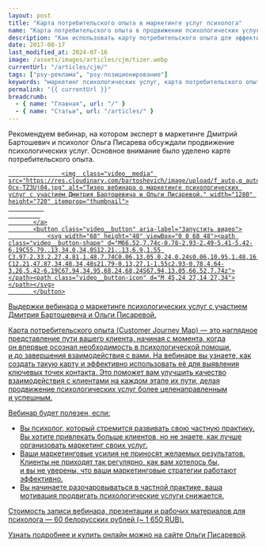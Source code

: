 ```yaml
---
layout: post
title: "Карта потребительского опыта в маркетинге услуг психолога"
name: "Карта потребительского опыта в продвижении психологических услуг"
description: "Как использовать карту потребительского опыта для эффективного маркетинга психологических услуг: ускоряем привлечение клиентов и развитие частной практики."
date: 2017-08-17
last_modified_at: 2024-07-16
image: /assets/images/articles/cjm/tizer.webp
currentUrl: "/articles/cjm/"
tags: ["psy-реклама", "psy-позиционирование"]
keywords: "маркетинг психологических услуг, карта потребительского опыта, Customer Journey Map, продвижение психологических услуг, привлечение клиентов для психологов, развитие частной практики психолога, стратегии маркетинга для психологов"
permalink: "{{ currentUrl }}"
breadcrumb:
  - { name: "Главная", url: "/" }
  - { name: "Статьи", url: "/articles/" }
---
```


<p>
Рекомендуем вебинар, на&nbsp;котором эксперт в&nbsp;маркетинге Дмитрий Бартошевич и&nbsp;психолог Ольга Писарева обсуждали продвижение психологических услуг. Основное внимание было уделено карте потребительского опыта.
</p>

<div class=""  itemscope itemtype="https://schema.org/VideoObject">
 	<link itemprop="url" href="https://youtu.be/Ocx-TZ3Uj04" >
	<link itemprop="contentUrl" href="https://youtu.be/Ocx-TZ3Uj04" >
	<link itemprop="thumbnailUrl" href="https://res.cloudinary.com/bartoshevich/image/upload/f_auto,q_auto/v1602868382/psycareer/youtu.be-Ocx-TZ3Uj04.jpg" >
 	<meta itemprop="name" content="Маркетинг психологических услуг / Д. Бартошевич, О. Писарева" >
	<meta itemprop="description" content="Маркетинг психологических услуг / Д. Бартошевич, О. Писарева. Узнайте, как эффективно использовать карту потребительского опыта для развития вашей частной практики.">
	<meta itemprop="uploadDate" content="2017-02-28T00:00:00+03:00">
  	<meta itemprop="duration" content="P0T06M22S">
 	<meta itemprop="isFamilyFriendly" content="true">
	<div class="video ">
		   <a class="video__link" href="https://youtu.be/Ocx-TZ3Uj04" target="_blank" rel="noopener noreferrer">
			   
				   <img  class="video__media" src="https://res.cloudinary.com/bartoshevich/image/upload/f_auto,q_auto/v1602868382/psycareer/youtu.be-Ocx-TZ3Uj04.jpg" alt="Тизер вебинара о маркетинге психологических услуг с участием Дмитрия Бартошевича и Ольги Писаревой." width="1280" height="720" itemprop="thumbnail">
			  
			 
		   </a>
		   <button class="video__button" aria-label="Запустить видео">
			   <svg width="68" height="48" viewBox="0 0 68 48"><path class="video__button-shape" d="M66.52,7.74c-0.78-2.93-2.49-5.41-5.42-6.19C55.79,.13,34,0,34,0S12.21,.13,6.9,1.55 C3.97,2.33,2.27,4.81,1.48,7.74C0.06,13.05,0,24,0,24s0.06,10.95,1.48,16.26c0.78,2.93,2.49,5.41,5.42,6.19 C12.21,47.87,34,48,34,48s21.79-0.13,27.1-1.55c2.93-0.78,4.64-3.26,5.42-6.19C67.94,34.95,68,24,68,24S67.94,13.05,66.52,7.74z"></path><path class="video__button-icon" d="M 45,24 27,14 27,34"></path></svg>
		   </button>
   </div>
<div class="figcaption">
Выдержки вебинара о&nbsp;маркетинге психологических услуг с&nbsp;участием Дмитрия Бартошевича и&nbsp;Ольги Писаревой.
</div>
</div>

<p>
Карта потребительского опыта (Customer Journey Map)&nbsp;&mdash; это наглядное представление пути вашего клиента, начиная с&nbsp;момента, когда он&nbsp;впервые осознал необходимость в&nbsp;психологической помощи, и&nbsp;до&nbsp;завершения взаимодействия с&nbsp;вами. На&nbsp;вебинаре вы&nbsp;узнаете, как создать такую карту и&nbsp;эффективно использовать её&nbsp;для выявления ключевых точек контакта. Это поможет вам улучшить качество взаимодействия с&nbsp;клиентами на&nbsp;каждом этапе их&nbsp;пути, делая продвижение психологических услуг более целенаправленным и&nbsp;успешным.
</p>

<div class="row-gap--xs">
<p>Вебинар будет полезен, если: </p>
<ul class="row-gap--xs list--leftpadding">
	<li>
		Вы&nbsp;психолог, который стремится развивать свою частную практику. Вы&nbsp;хотите привлекать больше клиентов, но&nbsp;не&nbsp;знаете, как лучше организовать маркетинг своих услуг.
 	</li>
	<li>
	Ваши маркетинговые усилия не&nbsp;приносят желаемых результатов. Клиенты не&nbsp;приходят так регулярно, как вам хотелось&nbsp;бы, и&nbsp;вы&nbsp;не&nbsp;уверены, что ваши маркетинговые стратегии работают эффективно.
 	</li>
	<li>
		Вы&nbsp;начинаете разочаровываться в&nbsp;частной практике, ваша мотивация продвигать психологические услуги снижается. 
 	</li>
 </ul>
</div>

<p>Стоимость записи вебинара, презентации и&nbsp;рабочих материалов для психолога&nbsp;— 60&nbsp;белорусских рублей (~ 1 650 RUB). </p>

<p>Узнать подробнее и купить онлайн можно <a class="link" href="https://pisareva.by/product/marketing/">на сайте Ольги Писаревой</a>.</p>
